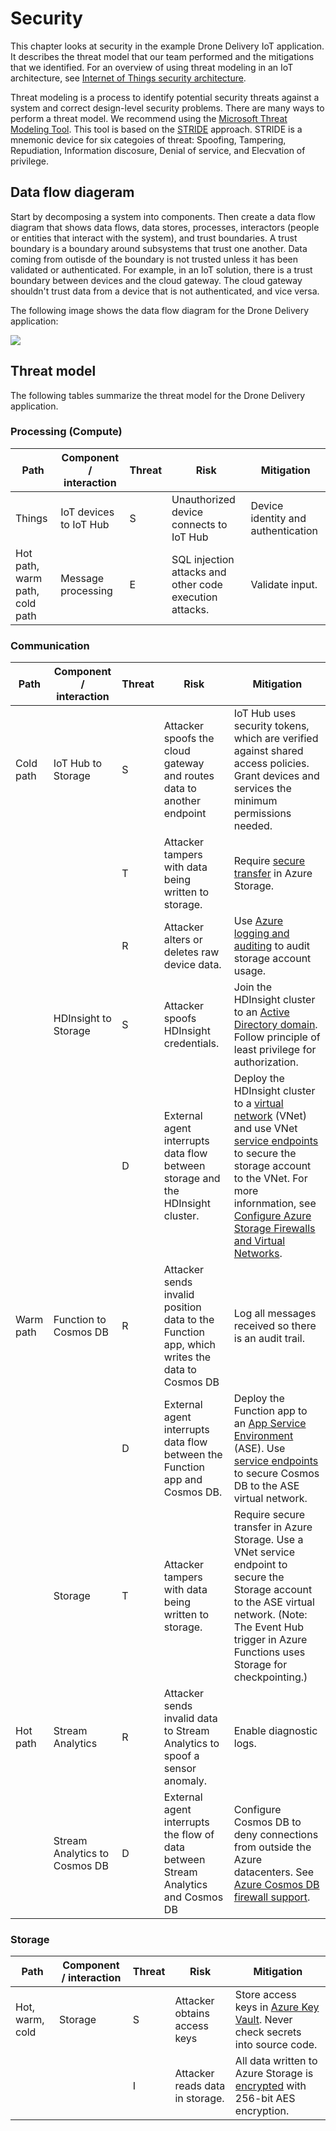 # Security

This chapter looks at security in the example Drone Delivery IoT application. It describes the threat model that our team performed and the mitigations that we identified. For an overview of using threat modeling in an IoT architecture, see [Internet of Things security architecture](https://docs.microsoft.com/en-us/azure/iot-fundamentals/iot-security-architecture).

Threat modeling is a process to identify potential security threats against a system and correct design-level security problems. There are many ways to perform a threat model. We recommend using the [Microsoft Threat Modeling Tool](https://docs.microsoft.com/en-us/azure/security/azure-security-threat-modeling-tool). This tool is based on the [STRIDE](https://docs.microsoft.com/en-us/azure/security/azure-security-threat-modeling-tool-threats) approach. STRIDE is a mnemonic device for six categoies of threat:  Spoofing, Tampering, Repudiation, Information discosure, Denial of service, and Elecvation of privilege.

## Data flow diageram

Start by decomposing a system into components. Then create a data flow diagram that shows data flows, data stores, processes, interactors (people or entities that interact with the system), and trust boundaries. A trust boundary is a boundary around subsystems that trust one another. Data coming from outisde of the boundary is not trusted unless it has been validated or authenticated. For example, in an IoT solution, there is a trust boundary between devices and the cloud gateway. The cloud gateway shouldn't trust data from a device that is not authenticated, and vice versa. 

The following image shows the data flow diagram for the Drone Delivery application:

![](./_images/threat-model.png)


## Threat model

The following tables summarize the threat model for the Drone Delivery application. 

### Processing (Compute)

| Path | Component / interaction | Threat | Risk | Mitigation |
|------|-----------------------|--------|------|------------|
| Things | IoT devices to IoT Hub | S | Unauthorized device connects to IoT Hub | Device identity and authentication |
| Hot path, warm path, cold path | Message processing | E | SQL injection attacks and other code execution attacks. | Validate input. |

### Communication

| Path | Component / interaction | Threat | Risk | Mitigation |
|------|-----------------------|--------|------|------------|
| Cold path | IoT Hub to Storage | S | Attacker spoofs the cloud gateway and routes data to another endpoint | IoT Hub uses security tokens, which are verified against shared access policies. Grant devices and services the minimum permissions needed. |
| &nbsp; | &nbsp; | T | Attacker tampers with data being written to storage. | Require [secure transfer](https://docs.microsoft.com/en-us/azure/storage/common/storage-require-secure-transfer) in Azure Storage. |
| &nbsp; | &nbsp; | R | Attacker alters or deletes raw device data. | Use [Azure logging and auditing](https://docs.microsoft.com/en-us/azure/security/azure-log-audit) to audit storage account usage. |
| &nbsp; | HDInsight to Storage | S | Attacker spoofs HDInsight credentials. | Join the HDInsight cluster to an [Active Directory domain](https://docs.microsoft.com/en-us/azure/hdinsight/domain-joined/apache-domain-joined-introduction). Follow principle of least privilege for authorization. |
| &nbsp; | &nbsp; | D | External agent interrupts data flow between storage and the HDInsight cluster. | Deploy the HDInsight cluster to a [virtual network](https://docs.microsoft.com/en-us/azure/hdinsight/hdinsight-extend-hadoop-virtual-network) (VNet) and use VNet [service endpoints](https://docs.microsoft.com/en-us/azure/virtual-network/virtual-network-service-endpoints-overview) to secure the storage account to the VNet. For more infornmation, see [Configure Azure Storage Firewalls and Virtual Networks](https://docs.microsoft.com/en-us/azure/storage/common/storage-network-security). |
| Warm path | Function to Cosmos DB | R | Attacker sends invalid position data to the Function app, which writes the data to Cosmos DB | Log all messages received so there is an audit trail. |
| &nbsp; | &nbsp; | D | External agent interrupts data flow between the Function app and Cosmos DB. | Deploy the Function app to an [App Service Environment](https://docs.microsoft.com/en-us/azure/app-service/environment/intro) (ASE). Use [service endpoints](https://docs.microsoft.com/en-us/azure/virtual-network/virtual-network-service-endpoints-overview) to secure Cosmos DB to the ASE virtual network. |
| &nbsp; | Storage | T | Attacker tampers with data being written to storage. | Require secure transfer in Azure Storage. Use a VNet service endpoint to secure the Storage account to the ASE virtual network. (Note: The Event Hub trigger in Azure Functions uses Storage for checkpointing.) |
| Hot path | Stream Analytics | R | Attacker sends invalid data to Stream Analytics to spoof a sensor anomaly. | Enable diagnostic logs. |
| &nbsp; | Stream Analytics to Cosmos DB  | D | External agent interrupts the flow of data between Stream Analytics and Cosmos DB | Configure Cosmos DB to deny connections from outside the Azure datacenters. See [Azure Cosmos DB firewall support](https://docs.microsoft.com/en-us/azure/cosmos-db/firewall-support#connections-from-global-azure-datacenters-or-azure-paas-services).

### Storage

| Path | Component / interaction | Threat | Risk | Mitigation |
|------|-----------------------|--------|------|------------|
| Hot, warm, cold | Storage | S | Attacker obtains access keys | Store access keys in [Azure Key Vault](https://docs.microsoft.com/en-us/azure/key-vault/). Never check secrets into source code. |
| &nbsp; | &nbsp; | I | Attacker reads data in storage. | All data written to Azure Storage is [encrypted](https://docs.microsoft.com/en-us/azure/storage/common/storage-service-encryption) with 256-bit AES encryption. |




